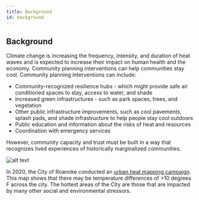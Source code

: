 ```yaml
---
title: Background
id: background
---
```


## Background

Climate change is increasing the frequency, intensity, and duration of heat waves and is expected to increase their impact on human health and the economy. Community planning interventions can help communities stay cool. Community planning interventions can include:

- Community-recognized resilience hubs - which might provide safe air conditioned spaces to stay, access to water, and shade
- Increased green infrastructures - such as park spaces, trees, and vegetation
- Other public infrastructure improvements, such as cool pavements, splash pads, and shade infrastructure to help people stay cool outdoors
- Public education and information about the risks of heat and resources
- Coordination with emergency services

However, community capacity and trust must be built in a way that recognizes lived experiences of historically marginalized communities. 

![alt text](/images/roanoke_heatmap.png)

In 2020, the City of Roanoke conducted an [urban heat mapping campaign](https://www.roanokeva.gov/2722/Roanokes-Heat-Island-Mapping). This map shows that there may be temperature differences of >10 degrees F across the city. The hottest areas of the City are those that are impacted by many other social and environmental stressors.

